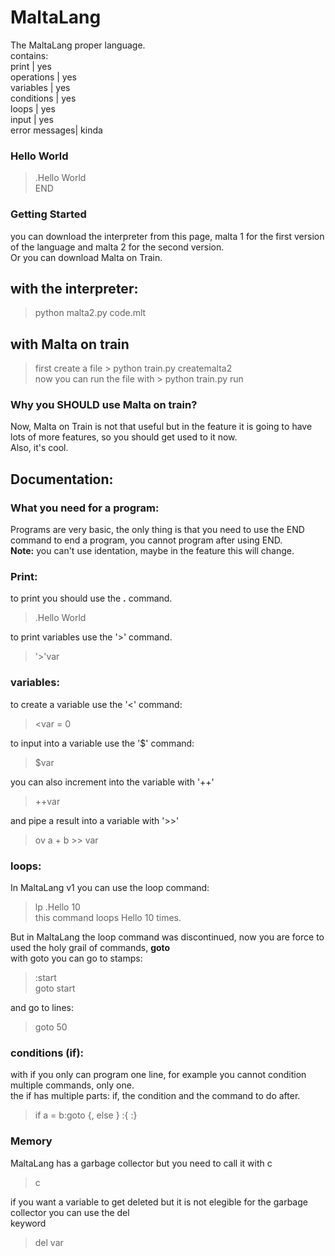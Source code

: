 # MaltaLang
The MaltaLang proper language.  
contains:  
print         | yes  
operations    | yes  
variables     | yes  
conditions    | yes  
loops         | yes  
input         | yes   
error messages| kinda   

### Hello World  
>.Hello World  
>END 

### Getting Started  
you can download the interpreter from this page, malta 1 for the first version of the language and malta 2 for the second version.  
Or you can download Malta on Train.  

## with the interpreter:  
>python malta2.py code.mlt  
## with Malta on train  
>first create a file > python train.py createmalta2  
>now you can run the file with > python train.py run  

### Why you SHOULD use Malta on train?  
Now, Malta on Train is not that useful but in the feature it is going to have lots of more features, so you should get used to it now.  
Also, it's cool.  

## Documentation:  
### What you need for a program:  
Programs are very basic, the only thing is that you need to use the END command to end a program, you cannot program after using END.  
**Note:** you can't use identation, maybe in the feature this will change.  

### Print:
to print you should use the **.** command.  
>.Hello World  

to print variables use the '>' command.  
> '>'var

### variables:  
to create a variable use the '<' command:  
> <var = 0  

to input into a variable use the '$' command:  
> $var  

you can also increment into the variable with '++'  
>++var 

and pipe a result into a variable with '>>'  
>ov a + b >> var  

### loops:  
In MaltaLang v1 you can use the loop command:  
>lp .Hello 10  
this command loops Hello 10 times.  

But in MaltaLang the loop command was discontinued, now you are force to used the holy grail of commands, **goto**  
with goto you can go to  stamps:  
> :start  
> goto start  

and go to lines:
>goto 50  

 

### conditions (if):  
with if you only can program one line, for example you cannot condition multiple commands, only one.  
the if has multiple parts: if, the condition and the command to do after.  
>if a = b:goto {, else }
:{
:}

### Memory  
MaltaLang has a garbage collector but you need to call it with c   
>c  

if you want a variable to get deleted but it is not elegible for the garbage collector you can use the del  
 keyword  
>del var





